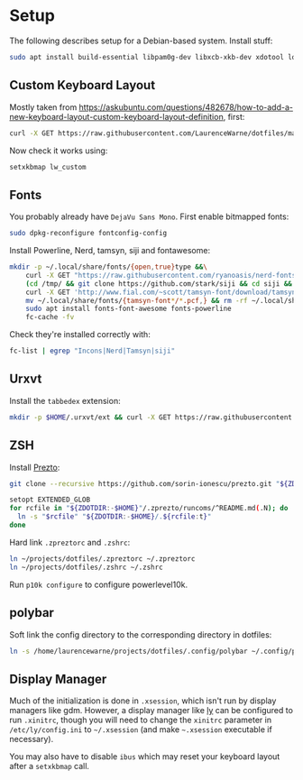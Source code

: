 # Setup

The following describes setup for a Debian-based system.  Install stuff:

```bash
sudo apt install build-essential libpam0g-dev libxcb-xkb-dev xdotool logrotate rxvt-unicode polybar feh redshift i3
```

## Custom Keyboard Layout

Mostly taken from https://askubuntu.com/questions/482678/how-to-add-a-new-keyboard-layout-custom-keyboard-layout-definition, first:

```bash
curl -X GET https://raw.githubusercontent.com/LaurenceWarne/dotfiles/master/lw_custom | sudo tee /usr/share/X11/xkb/symbols/lw_custom  # sudo curl wouldn't work here since redirection is not part of the execution, tee is a common workaround
```

Now check it works using:

```bash
setxkbmap lw_custom
```

## Fonts

You probably already have `DejaVu Sans Mono`.  First enable bitmapped fonts:

```bash
sudo dpkg-reconfigure fontconfig-config
```

Install Powerline, Nerd, tamsyn, siji and fontawesome:

```bash
mkdir -p ~/.local/share/fonts/{open,true}type &&\
	curl -X GET "https://raw.githubusercontent.com/ryanoasis/nerd-fonts/master/patched-fonts/Hack/Regular/complete/Hack%20Regular%20Nerd%20Font%20Complete.ttf" >| ~/.local/share/fonts/truetype/Hack\ Regular\ Nerd\ Font\ Complete.ttf &&\
	(cd /tmp/ && git clone https://github.com/stark/siji && cd siji && ./install.sh) &&\
	curl -X GET 'http://www.fial.com/~scott/tamsyn-font/download/tamsyn-font-1.11.tar.gz' | tar --gzip -xv -C ~/.local/share/fonts/ &&\
	mv ~/.local/share/fonts/{tamsyn-font*/*.pcf,} && rm -rf ~/.local/share/fonts/tamsyn-font* &&\
	sudo apt install fonts-font-awesome fonts-powerline
	fc-cache -fv
```

Check they're installed correctly with:

```bash
fc-list | egrep "Incons|Nerd|Tamsyn|siji"
```

## Urxvt

Install the `tabbedex` extension:

```bash
mkdir -p $HOME/.urxvt/ext && curl -X GET https://raw.githubusercontent.com/mina86/urxvt-tabbedex/master/tabbedex > $HOME/.urxvt/ext/tabbedex
```

## ZSH

Install [Prezto](https://github.com/sorin-ionescu/prezto):

```bash
git clone --recursive https://github.com/sorin-ionescu/prezto.git "${ZDOTDIR:-$HOME}/.zprezto"
```

```bash
setopt EXTENDED_GLOB
for rcfile in "${ZDOTDIR:-$HOME}"/.zprezto/runcoms/^README.md(.N); do
  ln -s "$rcfile" "${ZDOTDIR:-$HOME}/.${rcfile:t}"
done
```

Hard link `.zpreztorc` and `.zshrc`:

```bash
ln ~/projects/dotfiles/.zpreztorc ~/.zpreztorc
ln ~/projects/dotfiles/.zshrc ~/.zshrc
```

Run `p10k configure` to configure powerlevel10k.

## polybar

Soft link the config directory to the corresponding directory in dotfiles:

```bash
ln -s /home/laurencewarne/projects/dotfiles/.config/polybar ~/.config/polybar
```

## Display Manager

Much of the initialization is done in `.xsession`, which isn't run by display managers like gdm.  However,  a display manager like [ly](https://github.com/fairyglade/ly) can be configured to run `.xinitrc`, though you will need to change the `xinitrc` parameter in `/etc/ly/config.ini` to `~/.xsession` (and make `~.xsession` executable if necessary).

You may also have to disable `ibus` which may reset your keyboard layout after a `setxkbmap` call.
